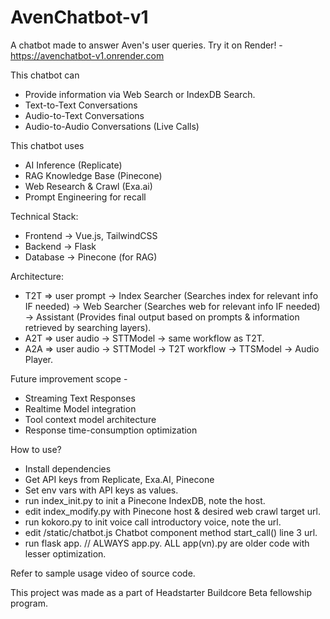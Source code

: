 # AvenChatbot-v1
A chatbot made to answer Aven's user queries.
Try it on Render! - https://avenchatbot-v1.onrender.com

This chatbot can
- Provide information via Web Search or IndexDB Search.
- Text-to-Text Conversations
- Audio-to-Text Conversations
- Audio-to-Audio Conversations (Live Calls)

This chatbot uses
- AI Inference (Replicate)
- RAG Knowledge Base (Pinecone)
- Web Research & Crawl (Exa.ai)
- Prompt Engineering for recall

Technical Stack:
- Frontend -> Vue.js, TailwindCSS
- Backend -> Flask
- Database -> Pinecone (for RAG)

Architecture:

- T2T => user prompt -> Index Searcher (Searches index for relevant info IF needed) -> Web Searcher (Searches web for relevant info IF needed) -> Assistant (Provides final output based on prompts & information retrieved by searching layers).
- A2T => user audio -> STTModel -> same workflow as T2T.
- A2A => user audio -> STTModel -> T2T workflow -> TTSModel -> Audio Player.

Future improvement scope -
- Streaming Text Responses
- Realtime Model integration
- Tool context model architecture
- Response time-consumption optimization

How to use?
- Install dependencies
- Get API keys from Replicate, Exa.AI, Pinecone
- Set env vars with API keys as values.
- run index_init.py to init a Pinecone IndexDB, note the host.
- edit index_modify.py with Pinecone host & desired web crawl target url.
- run kokoro.py to init voice call introductory voice, note the url.
- edit /static/chatbot.js Chatbot component method start_call() line 3 url.
- run flask app.  // ALWAYS app.py. ALL app(vn).py are older code with lesser optimization.

Refer to sample usage video of source code.

This project was made as a part of Headstarter Buildcore Beta fellowship program.
